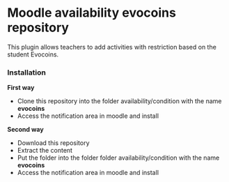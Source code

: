 # Moodle availability evocoins repository

This plugin allows teachers to add activities with restriction based on the student Evocoins.

### Installation

**First way**

- Clone this repository into the folder availability/condition with the name **evocoins**
- Access the notification area in moodle and install

**Second way**

- Download this repository
- Extract the content
- Put the folder into the folder folder availability/condition with the name **evocoins**
- Access the notification area in moodle and install